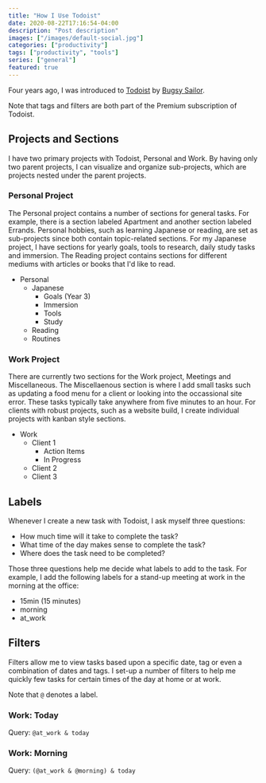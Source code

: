```yaml
---
title: "How I Use Todoist"
date: 2020-08-22T17:16:54-04:00
description: "Post description"
images: ["/images/default-social.jpg"]
categories: ["productivity"]
tags: ["productivity", "tools"]
series: ["general"]
featured: true
---
```


Four years ago, I was introduced to [Todoist](https://todoist.com/) by [Bugsy Sailor](https://bugsy.me/).

Note that tags and filters are both part of the Premium subscription of Todoist.

## Projects and Sections

I have two primary projects with Todoist, Personal and Work. By having only two parent projects, I can visualize and organize sub-projects, which are projects nested under the parent projects.

### Personal Project

The Personal project contains a number of sections for general tasks. For example, there is a section labeled Apartment and another section labeled Errands. Personal hobbies, such as learning Japanese or reading, are set as sub-projects since both contain topic-related sections. For my Japanese project, I have sections for yearly goals, tools to research, daily study tasks and immersion. The Reading project contains sections for different mediums with articles or books that I'd like to read.

* Personal
  * Japanese
    * Goals (Year 3)
    * Immersion
    * Tools
    * Study
  * Reading
  * Routines

### Work Project

There are currently two sections for the Work project, Meetings and Miscellaneous. The Miscellaenous section is where I add small tasks such as updating a food menu for a client or looking into the occassional site error. These tasks typically take anywhere from five minutes to an hour. For clients with robust projects, such as a website build, I create individual projects with kanban style sections.

* Work
  * Client 1
    * Action Items
    * In Progress
  * Client 2
  * Client 3

## Labels

Whenever I create a new task with Todoist, I ask myself three questions:

* How much time will it take to complete the task?
* What time of the day makes sense to complete the task?
* Where does the task need to be completed?

Those three questions help me decide what labels to add to the task. For example, I add the following labels for a stand-up meeting at work in the morning at the office:

* 15min (15 minutes)
* morning
* at_work

## Filters

Filters allow me to view tasks based upon a specific date, tag or even a combination of dates and tags. I set-up a number of filters to help me quickly few tasks for certain times of the day at home or at work.

Note that `@` denotes a label.

### Work: Today

Query: `@at_work & today`

### Work: Morning

Query: `(@at_work & @morning) & today`
